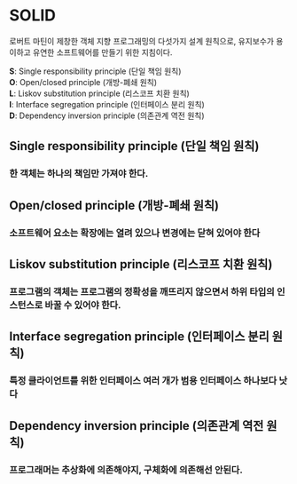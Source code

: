 # SOLID

로버트 마틴이 제창한 객체 지향 프로그래밍의 다섯가지 설계 원칙으로,
유지보수가 용이하고 유연한 소프트웨어를 만들기 위한 지침이다.

**S**: Single responsibility principle (단일 책임 원칙)  
**O**: Open/closed principle (개방-폐쇄 원칙)  
**L**: Liskov substitution principle (리스코프 치환 원칙)  
**I**: Interface segregation principle (인터페이스 분리 원칙)  
**D**: Dependency inversion principle (의존관계 역전 원칙)

## Single responsibility principle (단일 책임 원칙)

### 한 객체는 하나의 책임만 가져야 한다.

## Open/closed principle (개방-폐쇄 원칙)

### 소프트웨어 요소는 확장에는 열려 있으나 변경에는 닫혀 있어야 한다

## Liskov substitution principle (리스코프 치환 원칙)

### 프로그램의 객체는 프로그램의 정확성을 깨뜨리지 않으면서 하위 타입의 인스턴스로 바꿀 수 있어야 한다.

## Interface segregation principle (인터페이스 분리 원칙)

### 특정 클라이언트를 위한 인터페이스 여러 개가 범용 인터페이스 하나보다 낫다

## Dependency inversion principle (의존관계 역전 원칙)

### 프로그래머는 추상화에 의존해야지, 구체화에 의존해선 안된다.
